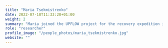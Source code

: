```yaml
---
title: "Maria Tsekmistrenko"
date: 2022-07-18T11:33:28+01:00
weight: 2
summary: "Maria joined the UPFLOW project for the recovery expedition in 2022, where she managed the technical aspects of the recovery, including the pre- and post-processing of data. Currently, she is focused on whole mantle body wave tomography beneath the Azores, aiming to unravel the complex structures beneath the islands."
role: "researcher"
profile_image: "/people_photos/maria_tsekmistrenko.jpg"
website: ""
---
```

